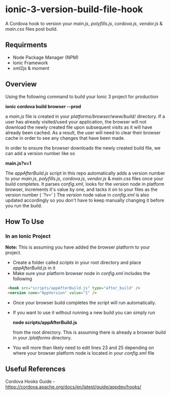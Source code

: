 # ionic-3-version-build-file-hook
A Cordova hook to version your *main.js*, *polyfills.js*, *cordova.js*, *vendor.js* & *main.css* files post build.

## Requirments
* Node Package Manager (NPM)
* Ionic Framework
* xml2js & moment


## Overview
Using the following command to build your Ionic 3 project for production

**ionic cordova build browser --prod**

a *main.js* file is created in your *platforms/browser/www/build/* directory. If a user has already visited/used your application, the browser will not download the newly created file upon subsequent visits as it will have already been cached. As a result, the user will need to clear their browser cache in order to see any changes that have been made. 

In order to ensure the browser downloads the newly created build file, we can add a version number like so

**main.js?v=1**

The *appAfterBuild.js* script in this repo automatically adds a version number to your *main.js*, *polyfills.js*, *cordova.js*, *vendor.js* & *main.css* files once your build completes. It parses *config.xml*, looks for the *version* node in platform browser, increments it's value by one, and tacks it on to your files as the version number ( '?v=' ) The *version* node value in *config.xml* is also updated accordingly so you don't have to keep manually changing it before you run the build.

## How To Use

### In an Ionic Project

**Note:** This is assuming you have added the browser platform to your project. 

* Create a folder called *scripts* in your root directory and place *appAfterBuild.js* in it
* Make sure your platform browser node in *config.xml* includes the following

```html
 <hook src="scripts/appAfterBuild.js" type="after_build" />
 <version name="AppVersion" value="1" />
```

* Once your browser build completes the script will run automatically. 
* If you want to use it without running a new build you can simply run  

   **node scripts/appAfterBuild.js**

   from the root directory. This is assuming there is already a browser build in your */platforms* directory.
   
 * You will more than likely need to edit lines 23 and 25 depending on where your browser platform node is located 
   in your *config.xml* file
   
## Useful References
Cordova Hooks Guide - https://cordova.apache.org/docs/en/latest/guide/appdev/hooks/
   

